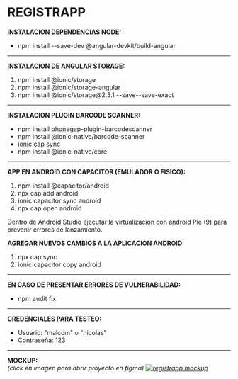 # REGISTRAPP

<b>INSTALACION DEPENDENCIAS NODE:</b>
<ul>
  <li>npm install --save-dev @angular-devkit/build-angular</li>
</ul>
<hr>

<b>INSTALACION DE ANGULAR STORAGE:</b>
<ol>
  <li>npm install @ionic/storage</li>
  <li>npm install @ionic/storage-angular</li>
  <li>npm install @ionic/storage@2.3.1 --save--save-exact</li>
</ol>
<hr>

<b>INSTALACION PLUGIN BARCODE SCANNER:</b>
<ul>
  <li>npm install phonegap-plugin-barcodescanner</li>
  <li>npm install @ionic-native/barcode-scanner</li>
  <li>ionic cap sync</li>
  <li>npm install @ionic-native/core</li>
</ul>
<hr>

<b>APP EN ANDROID CON CAPACITOR (EMULADOR O FISICO):</b>
<ol>
  <li>npm install @capacitor/android</li>
  <li>npx cap add android</li>
  <li>ionic capacitor sync android</li>
  <li>npx cap open android</li>
</ol>

Dentro de Android Studio ejecutar la virtualizacion con android Pie (9) para prevenir errores de lanzamiento. <br>

<b>AGREGAR NUEVOS CAMBIOS A LA APLICACION ANDROID:</b>
<ol>
  <li>npx cap sync</li>
  <li>ionic capacitor copy android</li>
</ol>
<hr>

<b>EN CASO DE PRESENTAR ERRORES DE VULNERABILIDAD:</b>
<ul>
  <li>npm audit fix</li>
</ul>
<hr>

<b>CREDENCIALES PARA TESTEO:</b>
<ul>
  <li>Usuario: "malcom" o "nicolas"</li>
  <li>Contraseña: 123</li>
</ul>
<hr>

<b>MOCKUP:</b><br>
<i>(click en imagen para abrir proyecto en figma)<i>
<a href="https://www.figma.com/file/U40Vt2Vq6C8Xgg397WD34r/RegistrAPP-Grupo-08?node-id=0%3A1">![registrapp mockup](https://user-images.githubusercontent.com/54687324/133321996-93ce7989-757c-4ed3-88e2-95f1271e10d0.png)</a>
